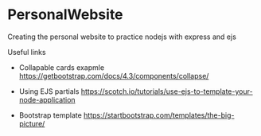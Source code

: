 # PersonalWebsite
Creating the personal website to practice nodejs with express and ejs

Useful links
* Collapable cards exapmle
https://getbootstrap.com/docs/4.3/components/collapse/

* Using EJS partials
https://scotch.io/tutorials/use-ejs-to-template-your-node-application

* Bootstrap template
https://startbootstrap.com/templates/the-big-picture/
